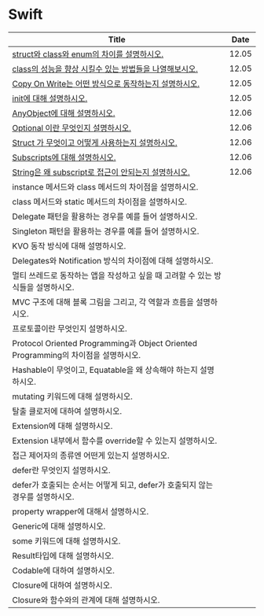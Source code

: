 # Swift

| Title                                                                                                         | Date  |
| ------------------------------------------------------------------------------------------------------------- | ----- |
| [struct와 class와 enum의 차이를 설명하시오.](https://github.com/hogumachu/TIL/blob/main/Swift/Struct_Class_Enum.md)      | 12.05 |
| [class의 성능을 향상 시킬수 있는 방법들을 나열해보시오.](https://github.com/hogumachu/TIL/blob/main/Swift/Class_Performance.md)    | 12.05 |
| [Copy On Write는 어떤 방식으로 동작하는지 설명하시오.](https://github.com/hogumachu/TIL/blob/main/Swift/Copy-on-Write.md)      | 12.05 |
| [init에 대해 설명하시오.](https://github.com/hogumachu/TIL/blob/main/Swift/Initialization.md)                         | 12.05 |
| [AnyObject에 대해 설명하시오.](https://github.com/hogumachu/TIL/blob/main/Swift/AnyObject.md)                        | 12.06 |
| [Optional 이란 무엇인지 설명하시오.](https://github.com/hogumachu/TIL/blob/main/Swift/Optional.md)                       | 12.06 |
| [Struct 가 무엇이고 어떻게 사용하는지 설명하시오.](https://github.com/hogumachu/TIL/blob/main/Swift/Struct.md)                  | 12.06 |
| [Subscripts에 대해 설명하시오.](https://github.com/hogumachu/TIL/blob/main/Swift/Subscripts.md)                       | 12.06 |
| [String은 왜 subscript로 접근이 안되는지 설명하시오.](https://github.com/hogumachu/TIL/blob/main/Swift/String_Subscripts.md) | 12.06 |
| instance 메서드와 class 메서드의 차이점을 설명하시오.                                                                          |       |
| class 메서드와 static 메서드의 차이점을 설명하시오.                                                                            |       |
| Delegate 패턴을 활용하는 경우를 예를 들어 설명하시오.                                                                            |       |
| Singleton 패턴을 활용하는 경우를 예를 들어 설명하시오.                                                                           |       |
| KVO 동작 방식에 대해 설명하시오.                                                                                          |       |
| Delegates와 Notification 방식의 차이점에 대해 설명하시오.                                                                    |       |
| 멀티 쓰레드로 동작하는 앱을 작성하고 싶을 때 고려할 수 있는 방식들을 설명하시오.                                                                |       |
| MVC 구조에 대해 블록 그림을 그리고, 각 역할과 흐름을 설명하시오.                                                                       |       |
| 프로토콜이란 무엇인지 설명하시오.                                                                                            |       |
| Protocol Oriented Programming과 Object Oriented Programming의 차이점을 설명하시오.                                       |       |
| Hashable이 무엇이고, Equatable을 왜 상속해야 하는지 설명하시오.                                                                  |       |
| mutating 키워드에 대해 설명하시오.                                                                                       |       |
| 탈출 클로저에 대하여 설명하시오.                                                                                            |       |
| Extension에 대해 설명하시오.                                                                                          |       |
| Extension 내부에서 함수를 override할 수 있는지 설명하시오.                                                                     |       |
| 접근 제어자의 종류엔 어떤게 있는지 설명하시오.                                                                                    |       |
| defer란 무엇인지 설명하시오.                                                                                            |       |
| defer가 호출되는 순서는 어떻게 되고, defer가 호출되지 않는 경우를 설명하시오.                                                             |       |
| property wrapper에 대해서 설명하시오.                                                                                  |       |
| Generic에 대해 설명하시오.                                                                                            |       |
| some 키워드에 대해 설명하시오.                                                                                           |       |
| Result타입에 대해 설명하시오.                                                                                           |       |
| Codable에 대하여 설명하시오.                                                                                           |       |
| Closure에 대하여 설명하시오.                                                                                           |       |
| Closure와 함수와의 관계에 대해 설명하시오.                                                                                   |       |
